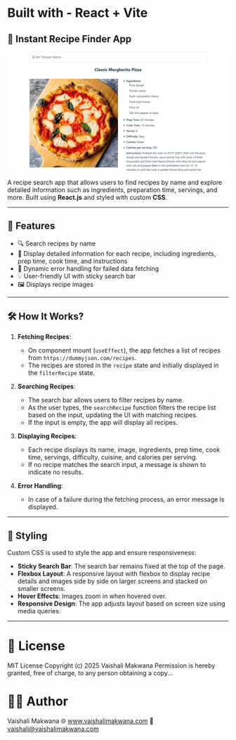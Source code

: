 # Built with - React + Vite

## 🥘 Instant Recipe Finder App

![Recipe Search App Preview](Beginners\Recipe-Search-App\public\Recipe-Preview.png)

A recipe search app that allows users to find recipes by name and explore detailed information such as ingredients, preparation time, servings, and more. Built using **React.js** and styled with custom **CSS**.

---

## 🚀 Features

- 🔍 Search recipes by name
- 🍲 Display detailed information for each recipe, including ingredients, prep time, cook time, and instructions
- 🌱 Dynamic error handling for failed data fetching
- 💡 User-friendly UI with sticky search bar
- 🖼️ Displays recipe images

---

## 🛠 How It Works?

1. **Fetching Recipes**:

   - On component mount (`useEffect`), the app fetches a list of recipes from `https://dummyjson.com/recipes`.
   - The recipes are stored in the `recipe` state and initially displayed in the `filterRecipe` state.

2. **Searching Recipes**:

   - The search bar allows users to filter recipes by name.
   - As the user types, the `searchRecipe` function filters the recipe list based on the input, updating the UI with matching recipes.
   - If the input is empty, the app will display all recipes.

3. **Displaying Recipes**:

   - Each recipe displays its name, image, ingredients, prep time, cook time, servings, difficulty, cuisine, and calories per serving.
   - If no recipe matches the search input, a message is shown to indicate no results.

4. **Error Handling**:
   - In case of a failure during the fetching process, an error message is displayed.

---

## 🎨 Styling

Custom CSS is used to style the app and ensure responsiveness:

- **Sticky Search Bar**: The search bar remains fixed at the top of the page.
- **Flexbox Layout**: A responsive layout with flexbox to display recipe details and images side by side on larger screens and stacked on smaller screens.
- **Hover Effects**: Images zoom in when hovered over.
- **Responsive Design**: The app adjusts layout based on screen size using media queries.

---

# 📄 License

MIT License
Copyright (c) 2025 Vaishali Makwana
Permission is hereby granted, free of charge, to any person obtaining a copy...

# 👩‍💻 Author

Vaishali Makwana
🌐 www.vaishalimakwana.com
📧 vaishali@vaishalimakwana.com
